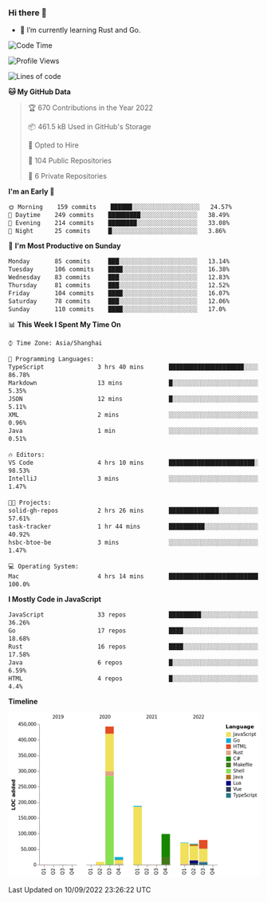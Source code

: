 ### Hi there 👋

- 🌱 I’m currently learning Rust and Go.

<!--START_SECTION:waka-->
![Code Time](http://img.shields.io/badge/Code%20Time-688%20hrs%201%20min-blue)

![Profile Views](http://img.shields.io/badge/Profile%20Views-0-blue)

![Lines of code](https://img.shields.io/badge/From%20Hello%20World%20I%27ve%20Written-981%20Thousand%20lines%20of%20code-blue)

**🐱 My GitHub Data** 

> 🏆 670 Contributions in the Year 2022
 > 
> 📦 461.5 kB Used in GitHub's Storage 
 > 
> 💼 Opted to Hire
 > 
> 📜 104 Public Repositories 
 > 
> 🔑 6 Private Repositories  
 > 
**I'm an Early 🐤** 

```text
🌞 Morning    159 commits    ██████░░░░░░░░░░░░░░░░░░░   24.57% 
🌆 Daytime    249 commits    █████████░░░░░░░░░░░░░░░░   38.49% 
🌃 Evening    214 commits    ████████░░░░░░░░░░░░░░░░░   33.08% 
🌙 Night      25 commits     █░░░░░░░░░░░░░░░░░░░░░░░░   3.86%

```
📅 **I'm Most Productive on Sunday** 

```text
Monday       85 commits     ███░░░░░░░░░░░░░░░░░░░░░░   13.14% 
Tuesday      106 commits    ████░░░░░░░░░░░░░░░░░░░░░   16.38% 
Wednesday    83 commits     ███░░░░░░░░░░░░░░░░░░░░░░   12.83% 
Thursday     81 commits     ███░░░░░░░░░░░░░░░░░░░░░░   12.52% 
Friday       104 commits    ████░░░░░░░░░░░░░░░░░░░░░   16.07% 
Saturday     78 commits     ███░░░░░░░░░░░░░░░░░░░░░░   12.06% 
Sunday       110 commits    ████░░░░░░░░░░░░░░░░░░░░░   17.0%

```


📊 **This Week I Spent My Time On** 

```text
⌚︎ Time Zone: Asia/Shanghai

💬 Programming Languages: 
TypeScript               3 hrs 40 mins       █████████████████████░░░░   86.78% 
Markdown                 13 mins             █░░░░░░░░░░░░░░░░░░░░░░░░   5.35% 
JSON                     12 mins             █░░░░░░░░░░░░░░░░░░░░░░░░   5.11% 
XML                      2 mins              ░░░░░░░░░░░░░░░░░░░░░░░░░   0.96% 
Java                     1 min               ░░░░░░░░░░░░░░░░░░░░░░░░░   0.51%

🔥 Editors: 
VS Code                  4 hrs 10 mins       ████████████████████████░   98.53% 
IntelliJ                 3 mins              ░░░░░░░░░░░░░░░░░░░░░░░░░   1.47%

🐱‍💻 Projects: 
solid-gh-repos           2 hrs 26 mins       ██████████████░░░░░░░░░░░   57.61% 
task-tracker             1 hr 44 mins        ██████████░░░░░░░░░░░░░░░   40.92% 
hsbc-btoe-be             3 mins              ░░░░░░░░░░░░░░░░░░░░░░░░░   1.47%

💻 Operating System: 
Mac                      4 hrs 14 mins       █████████████████████████   100.0%

```

**I Mostly Code in JavaScript** 

```text
JavaScript               33 repos            █████████░░░░░░░░░░░░░░░░   36.26% 
Go                       17 repos            ████░░░░░░░░░░░░░░░░░░░░░   18.68% 
Rust                     16 repos            ████░░░░░░░░░░░░░░░░░░░░░   17.58% 
Java                     6 repos             █░░░░░░░░░░░░░░░░░░░░░░░░   6.59% 
HTML                     4 repos             █░░░░░░░░░░░░░░░░░░░░░░░░   4.4%

```


**Timeline**

![Chart not found](https://raw.githubusercontent.com/elton/elton/main/charts/bar_graph.png) 


 Last Updated on 10/09/2022 23:26:22 UTC
<!--END_SECTION:waka-->

<!--
**elton/elton** is a ✨ _special_ ✨ repository because its `README.md` (this file) appears on your GitHub profile.

Here are some ideas to get you started:

- 🔭 I’m currently working on ...
- 🌱 I’m currently learning ...
- 👯 I’m looking to collaborate on ...
- 🤔 I’m looking for help with ...
- 💬 Ask me about ...
- 📫 How to reach me: ...
- 😄 Pronouns: ...
- ⚡ Fun fact: ...
-->
